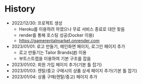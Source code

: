# History
- 2022/12/30: 프로젝트 생성
  - Heroku를 이용하려 하였으나 무료 서비스 종료로 대안 찾음
  - render를 통해 호스팅 성공(Docker 이용)
  - https://gamerentalmarket.onrender.com
- 2023/01/01: 로고 만들기, 메인화면 페이지, 로그인 페이지 추가
  - 로고 만들기는 Tailor Brands([#](https://www.tailorbrands.com/)) 이용
  - 부트스트랩을 이용하여 기본 구조를 잡음
- 2023/01/02: 회원 가입 페이지 추가(기본 틀 잡기)
- 2023/01/03: 렌탈/중고 구매시의 상품 상세 페이지 추가(기본 틀 잡기)
- 2023/01/04: 상품 구매(렌탈/중고) 페이지 추가
